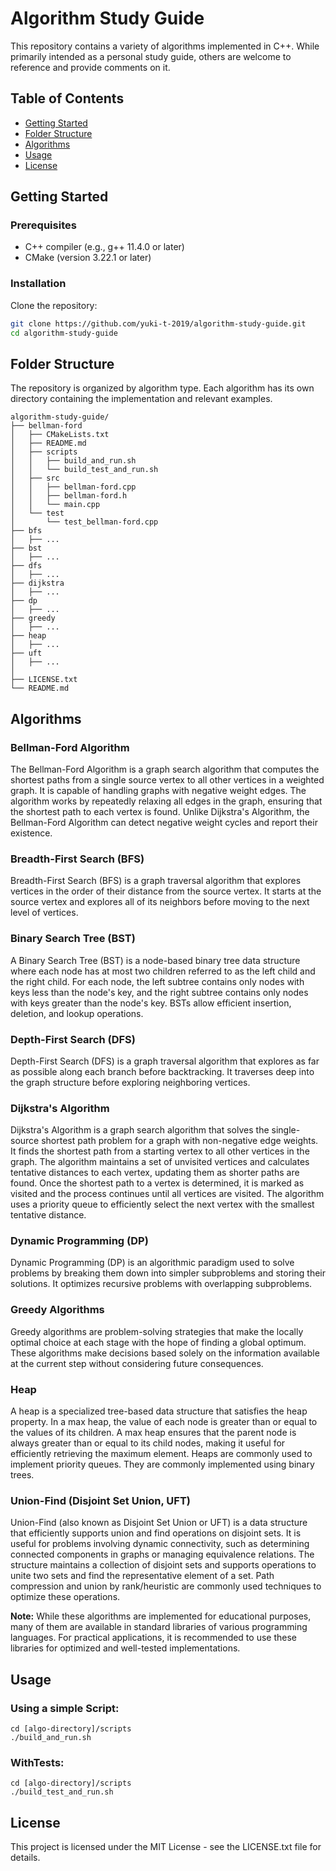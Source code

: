 # Algorithm Study Guide
This repository contains a variety of algorithms implemented in C++. 
While primarily intended as a personal study guide, others are welcome to reference and provide comments on it.

## Table of Contents
- [Getting Started](#getting-started)
- [Folder Structure](#folder-structure)
- [Algorithms](#algorithms)
- [Usage](#usage)
- [License](#license)


## Getting Started
### Prerequisites
- C++ compiler (e.g., g++ 11.4.0 or later)
- CMake (version 3.22.1 or later)

### Installation
Clone the repository:
```bash
git clone https://github.com/yuki-t-2019/algorithm-study-guide.git
cd algorithm-study-guide
```


## Folder Structure
The repository is organized by algorithm type.
Each algorithm has its own directory containing the implementation and relevant examples.
```
algorithm-study-guide/
├── bellman-ford
│   ├── CMakeLists.txt
│   ├── README.md
│   ├── scripts
│   │   ├── build_and_run.sh
│   │   └── build_test_and_run.sh
│   ├── src
│   │   ├── bellman-ford.cpp
│   │   ├── bellman-ford.h
│   │   └── main.cpp
│   └── test
│       └── test_bellman-ford.cpp
├── bfs
│   ├── ...
├── bst
│   ├── ...
├── dfs
│   ├── ...
├── dijkstra
│   ├── ...
├── dp
│   ├── ...
├── greedy
│   ├── ...
├── heap
│   ├── ...
├── uft
│   ├── ...
│
├── LICENSE.txt
└── README.md
```

## Algorithms
### Bellman-Ford Algorithm
The Bellman-Ford Algorithm is a graph search algorithm that computes the shortest paths from a single source vertex to all other vertices in a weighted graph. It is capable of handling graphs with negative weight edges. The algorithm works by repeatedly relaxing all edges in the graph, ensuring that the shortest path to each vertex is found. Unlike Dijkstra's Algorithm, the Bellman-Ford Algorithm can detect negative weight cycles and report their existence.

### Breadth-First Search (BFS)
Breadth-First Search (BFS) is a graph traversal algorithm that explores vertices in the order of their distance from the source vertex. It starts at the source vertex and explores all of its neighbors before moving to the next level of vertices.

### Binary Search Tree (BST)
A Binary Search Tree (BST) is a node-based binary tree data structure where each node has at most two children referred to as the left child and the right child. For each node, the left subtree contains only nodes with keys less than the node's key, and the right subtree contains only nodes with keys greater than the node's key. BSTs allow efficient insertion, deletion, and lookup operations.

### Depth-First Search (DFS)
Depth-First Search (DFS) is a graph traversal algorithm that explores as far as possible along each branch before backtracking. It traverses deep into the graph structure before exploring neighboring vertices.

### Dijkstra's Algorithm
Dijkstra's Algorithm is a graph search algorithm that solves the single-source shortest path problem for a graph with non-negative edge weights. It finds the shortest path from a starting vertex to all other vertices in the graph. The algorithm maintains a set of unvisited vertices and calculates tentative distances to each vertex, updating them as shorter paths are found. Once the shortest path to a vertex is determined, it is marked as visited and the process continues until all vertices are visited. The algorithm uses a priority queue to efficiently select the next vertex with the smallest tentative distance.

### Dynamic Programming (DP)
Dynamic Programming (DP) is an algorithmic paradigm used to solve problems by breaking them down into simpler subproblems and storing their solutions. It optimizes recursive problems with overlapping subproblems.

### Greedy Algorithms
Greedy algorithms are problem-solving strategies that make the locally optimal choice at each stage with the hope of finding a global optimum. These algorithms make decisions based solely on the information available at the current step without considering future consequences.

### Heap
A heap is a specialized tree-based data structure that satisfies the heap property. In a max heap, the value of each node is greater than or equal to the values of its children. A max heap ensures that the parent node is always greater than or equal to its child nodes, making it useful for efficiently retrieving the maximum element. Heaps are commonly used to implement priority queues. They are commonly implemented using binary trees.

### Union-Find (Disjoint Set Union, UFT)
Union-Find (also known as Disjoint Set Union or UFT) is a data structure that efficiently supports union and find operations on disjoint sets. It is useful for problems involving dynamic connectivity, such as determining connected components in graphs or managing equivalence relations. The structure maintains a collection of disjoint sets and supports operations to unite two sets and find the representative element of a set. Path compression and union by rank/heuristic are commonly used techniques to optimize these operations.

**Note:**
While these algorithms are implemented for educational purposes, many of them are available in standard libraries of various programming languages. For practical applications, it is recommended to use these libraries for optimized and well-tested implementations.


## Usage
### Using a simple Script:
```
cd [algo-directory]/scripts
./build_and_run.sh
```
### WithTests:
```
cd [algo-directory]/scripts
./build_test_and_run.sh
```


## License
This project is licensed under the MIT License - see the LICENSE.txt file for details.
